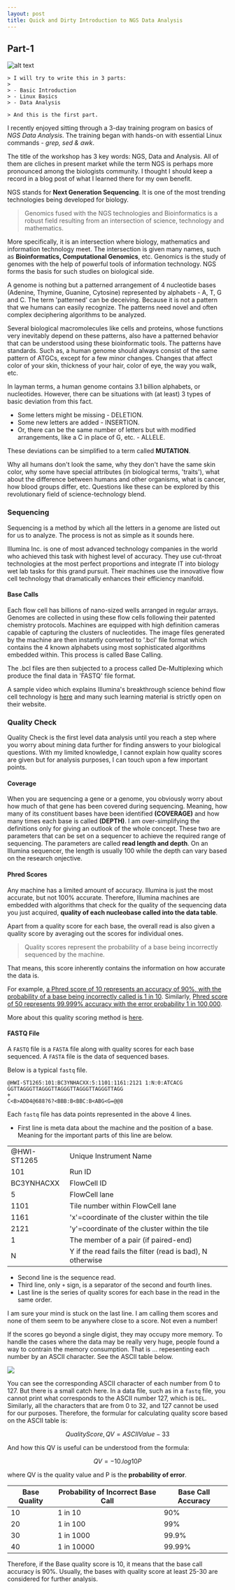 ```yaml
---
layout: post
title: Quick and Dirty Introduction to NGS Data Analysis
---
```


## Part-1

![alt text](https://www.broadinstitute.org/files/blog/images/2010/BTGsequencing.png "Counting ATGCs")

```
> I will try to write this in 3 parts:
> 
> - Basic Introduction
> - Linux Basics
> - Data Analysis

> And this is the first part.
```

I recently enjoyed sitting through a 3-day training program on basics of *NGS Data Analysis*. The training began with hands-on with essential Linux commands - *grep, sed & awk*.

The title of the workshop has 3 key words: NGS, Data and Analysis. All of them are cliches in present market while the term NGS is perhaps more pronounced among the biologists community. I thought I should keep a 
record in a blog post of what I learned there for my own benefit.

NGS stands for **Next Generation Sequencing**. It is one of the most trending technologies being developed for biology. 

> Genomics fused with the NGS technologies and Bioinformatics is a robust field resulting from an intersection of science, technology and mathematics. 

More specifically, it is an intersection where biology, mathematics and information technology meet. The intersection is given many names, such as **Bioinformatics, Computational Genomics**, etc. Genomics is the 
study of genomes with the help of powerful tools of information technology. NGS forms the basis for such studies on biological side. 

A genome is nothing but a patterned arrangement of 4 nucleotide bases (Adenine, Thymine, Guanine, Cytosine) represented by alphabets - A, T, G and C. The term 'patterned' can be deceiving. Because it is not a pattern that we humans can easily recognize. The patterns need novel and often complex deciphering algorithms to be analyzed. 

Several biological macromolecules like cells and proteins, whose functions very inevitably depend on these patterns, also have a patterned behavior that can be understood using these bioinformatic tools. The patterns have standards. Such as, a human genome should always consist of the same pattern of ATGCs, except for a few minor changes. Changes that affect color of your skin, thickness of your hair, color of eye, the way you walk, etc.

In layman terms, a human genome contains 3.1 billion alphabets, or nucleotides. However, there can be situations with (at least) 3 types of basic deviation from this fact. 

- Some letters might be missing - DELETION.
- Some new letters are added - INSERTION.
- Or, there can be the same number of letters but with modified arrangements, like a C in place of G, etc. - ALLELE.

These deviations can be simplified to a term called **MUTATION**.

Why all humans don't look the same, why they don't have the same skin color, why some have special attributes (in biological terms, 'traits'), what about the difference between humans and other organisms, what is cancer, how blood groups differ, etc. Questions like these can be explored by this revolutionary field of science-technology blend.

### Sequencing

Sequencing is a method by which all the letters in a genome are listed out for us to analyze. The process is not as simple as it sounds here. 

Illumina Inc. is one of most advanced technology companies in the world who achieved this task with highest level of accuracy. They use cut-throat technologies at the most perfect proportions and integrate IT into biology wet lab tasks for this grand pursuit. Their machines use the innovative flow cell technology that dramatically enhances their efficiency manifold. 

#### Base Calls
Each flow cell has billions of nano-sized wells arranged in regular arrays. Genomes are collected in using these flow cells following their patented chemistry protocols. Machines are equipped with high definition cameras capable of capturing the clusters of nucleotides. The image files generated by the machine are then instantly converted to '.bcl' file format which contains the 4 known alphabets using most sophisticated algorithms embedded within. This process is called Base Calling.

The .bcl files are then subjected to a process called De-Multiplexing which produce the final data in 'FASTQ' file format. 

A sample video which explains Illumina's breakthrough science behind flow cell technology is [here](http://www.illumina.com/company/video-hub/pfZp5Vgsbw0.html) and many such learning material is strictly open on their website.

### Quality Check

Quality Check is the first level data analysis until you reach a step where you worry about mining data further for finding answers to your biological questions. With my limited knowledge, I cannot explain how quality scores are given but for analysis purposes, I can touch upon a few important points.

#### Coverage

When you are sequencing a gene or a genome, you obviously worry about how much of that gene has been covered during sequencing. Meaning, how many of its constituent bases have been identified **(COVERAGE)** and how many times each base is called **(DEPTH)**. I am over-simplifying the definitions only for giving an outlook of the whole concept. These two are parameters that can be set on a sequencer to achieve the required range of sequencing. The parameters are called **read length and depth**. On an Illumina sequencer, the length is usually 100 while the depth can vary based on the research onjective.

#### Phred Scores

Any machine has a limited amount of accuracy. Illumina is just the most accurate, but not 100% accurate. Therefore, Illumina machines are embedded with algorithms that check for the quality of the sequencing data you just acquired, **quality of each nucleobase called into the data table**. 

Apart from a quality score for each base, the overall read is also given a quality score by averaging out the scores for individual ones.

> Quality scores represent the probability of a base being incorrectly sequenced by the machine. 

That means, this score inherently contains the information on how accurate the data is. 

For example, <u>a Phred score of 10 represents an accuracy of 90%, with the probability of a base being incorrectly called is 1 in 10</u>. Similarly, <u>Phred score of 50 represents 99.999% accuracy with the error probability 1 in 100,000</u>. 

More about this quality scoring method is [here](http://www.illumina.com/documents/products/technotes/technote_Q-Scores.pdf).

#### FASTQ File

A `FASTQ` file is a `FASTA` file along with quality scores for each base sequenced. A `FASTA` file is the data of sequenced bases.

Below is a typical `fastq` file.

```
@HWI-ST1265:101:BC3YNHACXX:5:1101:1161:2121 1:N:0:ATCACG
GGTTAGGGTTAGGGTTAGGGTTAGGGTTAGGGTTAGG
+
C<B>ADD4@688?6?<BBB:B<BBC:B<ABG<G=@@8
```

Each `fastq` file has data points represented in the above 4 lines. 

- First line is meta data about the machine and the position of a base. Meaning for the important parts of this line are below.

|    |    |
|--------|----------|
|@HWI-ST1265 | Unique Instrument Name|
|101 | Run ID|
|BC3YNHACXX | FlowCell ID|
|5 | FlowCell lane|
|1101 | Tile number within FlowCell lane|
|1161 |'x'=coordinate of the cluster within the tile|
|2121 |'y'=coordinate of the cluster within the tile|
|1 |The member of a pair (if paired-end)|
| N | Y if the read fails the filter (read is bad), N otherwise|

- Second line is the sequence read. 
- Third line, only `+` sign, is a separator of the second and fourth lines. 
- Last line is the series of quality scores for each base in the read in the same order.

I am sure your mind is stuck on the last line. I am calling them scores and none of them seem to be anywhere close to a score. Not even a number!

If the scores go beyond a single digist, they may occupy more memory. To handle the cases where the data may be really very huge, people found a way to contrain the memory consumption. That is ... repesenting each number by an ASCII character. See the ASCII table below.

<img src="http://i.stack.imgur.com/vaomh.jpg">

You can see the corresponding ASCII character of each number from 0 to 127. But there is a small catch here. In a data file, such as in a `fastq` file, you cannot print what corresponds to the ASCII number 127, which is `DEL`. Similarly, all the characters that are from 0 to 32, and 127 cannot be used for our purposes. Therefore, the formular for calculating quality score based on the ASCII table is:

$$Quality Score, QV = ASCII Value - 33$$

And how this QV is useful can be understood from the formula:

$$QV = -10 . log 10P$$

where QV is the quality value and P is the **probability of error**.

| Base Quality | Probability of Incorrect Base Call | Base Call Accuracy |
|--------------|------------------------------------|--------------------|
| 10 | 1 in 10 | 90%|
| 20 | 1 in 100 | 99%|
| 30 | 1 in 1000 | 99.9%|
| 40 | 1 in 10000 | 99.99%|

Therefore, if the Base quality score is 10, it means that the base call accuracy is 90%. Usually, the bases with quality score at least 25-30 are considered for further analysis.
